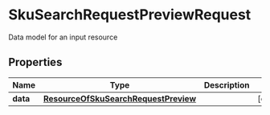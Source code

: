 

# SkuSearchRequestPreviewRequest

Data model for an input resource

## Properties

| Name | Type | Description | Notes |
|------------ | ------------- | ------------- | -------------|
|**data** | [**ResourceOfSkuSearchRequestPreview**](ResourceOfSkuSearchRequestPreview.md) |  |  [optional] |



